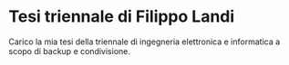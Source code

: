 # Tesi triennale di Filippo Landi

Carico la mia tesi della triennale di ingegneria elettronica e informatica a scopo di backup e condivisione.
